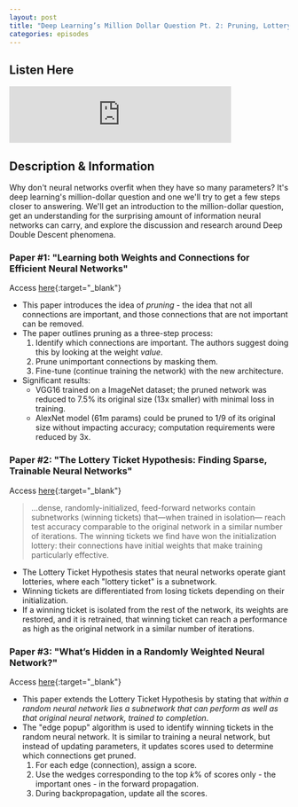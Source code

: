 ```yaml
---
layout: post
title: "Deep Learning’s Million Dollar Question Pt. 2: Pruning, Lottery Tickets, and High-Performance Random Networks | Ep. 2"
categories: episodes
---
```


## Listen Here
<html>
  <iframe src="https://anchor.fm/andre-ye/embed/episodes/Deep-Learnings-Million-Dollar-Question-Pt--2-Pruning--Lottery-Tickets--and-High-Performance-Random-Networks--Ep--2-eqlj2v" height="102px" width="400px" frameborder="0" scrolling="no"></iframe>
</html>

## Description & Information
Why don't neural networks overfit when they have so many parameters? It's deep learning's million-dollar question and one we'll try to get a few steps closer to answering. We'll get an introduction to the million-dollar question, get an understanding for the surprising amount of information neural networks can carry, and explore the discussion and research around Deep Double Descent phenomena.

### Paper #1: "Learning both Weights and Connections for Efficient Neural Networks"
Access [here](https://arxiv.org/pdf/1506.02626.pdf){:target="_blank"}
- This paper introduces the idea of *pruning* - the idea that not all connections are important, and those connections that are not important can be removed.
- The paper outlines pruning as a three-step process:
  1. Identify which connections are important. The authors suggest doing this by looking at the weight *value*.
  2. Prune unimportant connections by masking them.
  3. Fine-tune (continue training the network) with the new architecture.
- Significant results:
  - VGG16 trained on a ImageNet dataset; the pruned network was reduced to 7.5% its original size (13x smaller) with minimal loss in training.
  - AlexNet model (61m params) could be pruned to 1/9 of its original size without impacting accuracy; computation requirements were reduced by 3x.

### Paper #2: "The Lottery Ticket Hypothesis: Finding Sparse, Trainable Neural Networks"
Access [here](https://arxiv.org/pdf/1803.03635v4.pdf){:target="_blank"}
> ...dense, randomly-initialized, feed-forward networks contain subnetworks (winning tickets) that—when trained in isolation— reach test accuracy comparable to the original network in a similar number of iterations. The winning tickets we find have won the initialization lottery: their connections have initial weights that make training particularly effective.
- The Lottery Ticket Hypothesis states that neural networks operate giant lotteries, where each "lottery ticket" is a subnetwork.
- Winning tickets are differentiated from losing tickets depending on their initialization.
- If a winning ticket is isolated from the rest of the network, its weights are restored, and it is retrained, that winning ticket can reach a performance as high as the original network in a similar number of iterations.

### Paper #3: "What’s Hidden in a Randomly Weighted Neural Network?"
Access [here](https://arxiv.org/pdf/1911.13299.pdf){:target="_blank"}
- This paper extends the Lottery Ticket Hypothesis by stating that *within a random neural network lies a subnetwork that can perform as well as that original neural network, trained to completion*.
- The "edge popup" algorithm is used to identify winning tickets in the random neural network. It is similar to training a neural network, but instead of updating parameters, it updates scores used to determine which connections get pruned.
  1. For each edge (connection), assign a score.
  2. Use the wedges corresponding to the top *k*% of scores only - the important ones - in the forward propagation.
  3. During backpropagation, update all the scores.
